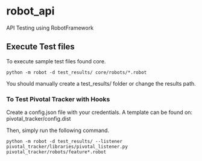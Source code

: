 # robot_api
API Testing using RobotFramework

## Execute Test files
To execute sample test files found core.
```
python -m robot -d test_results/ core/robots/*.robot
```
You should manually create a test_results/ folder or change the results path.

### To Test Pivotal Tracker with Hooks
Create a config.json file with your credentials. A template can be found on: pivotal_tracker/config.dist

Then, simply run the following command.
```
python -m robot -d test_results/ --listener pivotal_tracker/libraries/pivotal_listener.py pivotal_tracker/robots/feature*.robot
```
